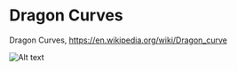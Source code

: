 # Dragon Curves
Dragon Curves, https://en.wikipedia.org/wiki/Dragon_curve
 
![Alt text](goldendragon/images/goldendragon.gif?raw=true "Dragon Curve Animation")
